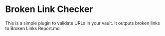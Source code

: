 # Broken Link Checker


This is a simple plugin to validate URLs in your vault. It outputs broken links to Broken Links Report.md

